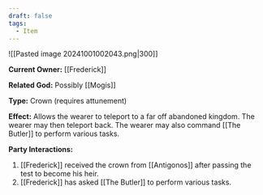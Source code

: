 ```yaml
---
draft: false
tags:
  - Item
---
```

![[Pasted image 20241001002043.png|300]]

**Current Owner:** [[Frederick]]

**Related God:** Possibly [[Mogis]]

**Type:** Crown (requires attunement)

**Effect:** Allows the wearer to teleport to a far off abandoned kingdom. The wearer may then teleport back. The wearer may also command [[The Butler]] to perform various tasks. 

**Party Interactions:** 

1. [[Frederick]] received the crown from [[Antigonos]] after passing the test to become his heir. 
2. [[Frederick]] has asked [[The Butler]] to perform various tasks. 
